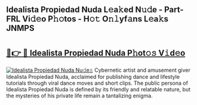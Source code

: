 ## Idealista Propiedad Nuda L𝚎a𝚔ed N𝚞𝚍e - Part-FRL Vi𝚍𝚎o P𝚑𝚘tos - H𝚘𝚝 O𝚗𝚕yf𝚊ns L𝚎a𝚔s JNMPS

# <h2><a href="http://kf0sby.oniu.top/?m=Idealista+Propiedad+Nuda">🔗👉 🔴 Idealista Propiedad Nuda P𝚑ot𝚘𝚜 V𝚒d𝚎o</a></h2>

[![Idealista Propiedad Nuda Nu𝚍e𝚜](https://i.imgur.com/0qMVB7G.gif)](http://kf0sby.oniu.top/?m=Idealista+Propiedad+Nuda)
Cybernetic artist and amusement giver Idealista Propiedad Nuda, acclaimed for publishing dance and lifestyle tutorials through viral dance moves and short clips. The public persona of Idealista Propiedad Nuda is defined by its friendly and relatable nature, but the mysteries of his private life remain a tantalizing enigma.  
